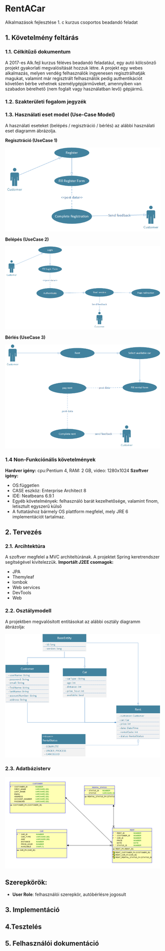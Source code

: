 # **RentACar**
Alkalmazások fejlesztése 1. c kurzus csoportos beadandó feladat

## **1. Követelmény feltárás**

### **1.1. Célkitűző dokumentum**
A 2017-es Alk.fejl kurzus féléves beadandó feladatául, egy autó kölcsönző projekt gyakorlati megvalósítását hozzuk létre.
A projekt egy webes alkalmazás, melyen vendég felhasználók ingyenesen regisztrálhatják magukat, valamint már regisztrált felhasználók pedig authentikációt követően bérbe vehetnek személygépjárműveket, amennyiben van szabadon bérelhető (nem foglalt vagy használatban levő) gépjármű.

### **1.2. Szakterületi fogalom jegyzék**

### **1.3. Használati eset model (Use-Case Model)**

A használati eseteket (belépés / regisztráció / bérlés) az alábbi használati eset diagramm ábrázolja.

**Regisztráció (UseCase 1)**

![use case 1](https://github.com/csokistej/RentACar/blob/master/usecase1.png)

**Belépés (UseCase 2)**

![use case 2](https://github.com/csokistej/RentACar/blob/master/usecase2.png)

**Bérlés (UseCase 3)**

![use case 3](https://github.com/csokistej/RentACar/blob/master/usecase3.png)

### **1.4 Non-Funkciónális követelmények**
**Hardver igény:** cpu:Pentium 4, RAM: 2 GB, video: 1280x1024
**Szoftver igény:**
  - OS:független
  - CASE eszköz: Enterprise Architect 8
  - IDE: Neatbeans 6.9.1
  - Egyéb követelmények: felhasználó barát kezelhetősége, valamint finom, letisztult egyszerű külső 
  - A futtatáshoz bármely OS plattform megfelel, mely JRE 6 implementációt tartalmaz.
  

## **2. Tervezés**

### **2.1. Arcihtektúra**
A szoftver megfelel a MVC architeltúrának. A projektet Spring keretrendszer segítségével kivitelezzük. 
**Importált J2EE csomagok:**
  - JPA
  - Themyleaf
  - lombok
  - Web services
  - DevTools
  - Web

### **2.2. Osztálymodell**
A projektben megvalósított entitásokat az alábbi osztály diagramm ábrázolja: 

![UML Class Diagram](https://github.com/csokistej/RentACar/blob/master/UMLClassDiagram.png)

### **2.3. Adatbázisterv**
![database_ek_diagram](https://github.com/csokistej/RentACar/blob/master/db_er_diagram.PNG)

## Szerepkörök:
  - **User Role**: felhasználói szerepkör, autóbérlésre jogosult

## **3. Implementáció**

## **4.Tesztelés**

## 5. **Felhasználói dokumentáció**
